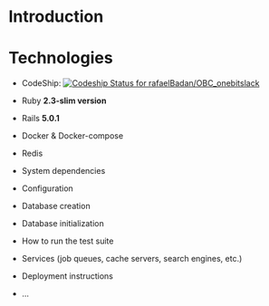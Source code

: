 # Introduction

# Technologies

* CodeShip: [ ![Codeship Status for rafaelBadan/OBC_onebitslack](https://app.codeship.com/projects/fd839fa0-9bac-0135-a1ca-1a002c6416cb/status?branch=master)](https://app.codeship.com/projects/252738)

* Ruby **2.3-slim version**

* Rails **5.0.1**

* Docker & Docker-compose

* Redis

* System dependencies

* Configuration

* Database creation

* Database initialization

* How to run the test suite

* Services (job queues, cache servers, search engines, etc.)

* Deployment instructions

* ...
